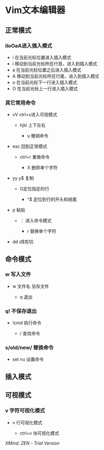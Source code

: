 # Vim文本编辑器

## 正常模式

### iloOaA进入插入模式

- i  在当前光标位置进入插入模式
- l  移动到当前光标所在行首，进入到插入模式
- a  在当前光标位置之后进入插入模式
- A  移动到当前光标所在行尾，进入到插入模式
- o  在当前光标下一行进入插入模式
- O  在当前光标上一行进入插入模式

### 其它常用命令

- vV ctrl+v进入可视模式

	- hjkl  上下左右

		- u  撤销命令

- esc  回到正常模式

	- ctrl+r  重做命令

		- X  删除单个字符

- yy  y$ 复制

	- G定位指定的行

		- ^$ 定位到行的开头和结尾

- p  粘贴

	- ：  进入命令模式

		- r  替换单个字符

- dd d$剪切

## 命令模式

### w 写入文件

- w 文件名 另存文件

	- q  退出

### q! 不保存退出

- !cmd  执行命令

	- /  查找命令

### s/old/new/  替换命令

- set nu 设置命令

## 插入模式

## 可视模式

### v 字符可视化模式

- v  行可视化模式

	- ctrl+v  块可视化模式

*XMind: ZEN - Trial Version*